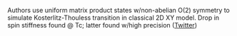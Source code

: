 
Authors use uniform matrix product states w/non-abelian O(2) symmetry to simulate Kosterlitz-Thouless transition in classical 2D XY model. Drop in spin stiffness found @ Tc; latter found w/high precision ([Twitter](https://twitter.com/JoshuahHeath/status/1149352637428424704))
